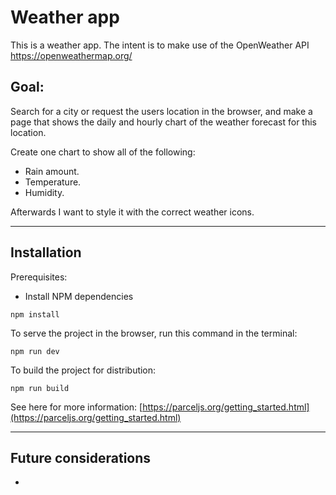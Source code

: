 # Weather app

This is a weather app. The intent is to make use of the OpenWeather API https://openweathermap.org/

## Goal:

Search for a city or request the users location in the browser, and make a page that shows the daily and hourly chart of the weather forecast for this location.

Create one chart to show all of the following:
- Rain amount.
- Temperature.
- Humidity.

Afterwards I want to style it with the correct weather icons.

---

## Installation

Prerequisites:

- Install NPM dependencies

```
npm install
```

To serve the project in the browser, run this command in the terminal:

```
npm run dev
```

To build the project for distribution:

```
npm run build
```

See here for more information: [https://parceljs.org/getting_started.html](https://parceljs.org/getting_started.html)

---

## Future considerations
-
